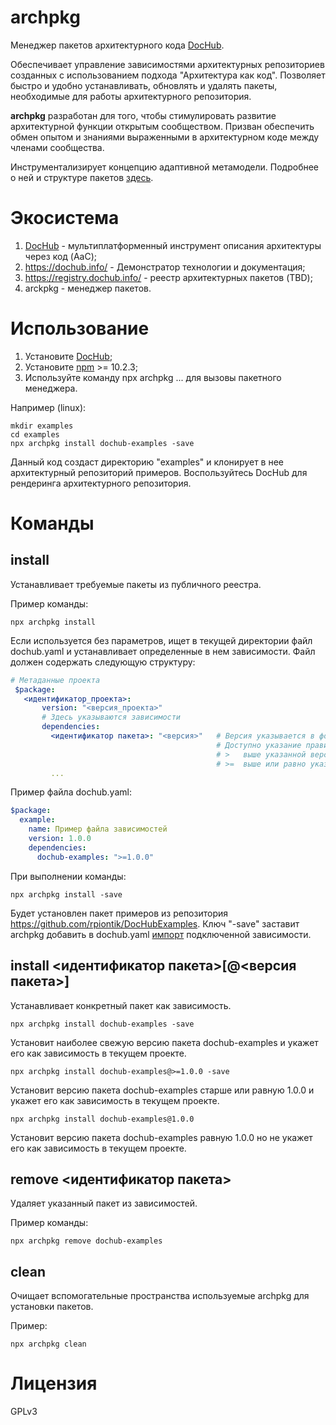 # archpkg

Менеджер пакетов архитектурного кода [DocHub](https://dochub.info/main).

Обеспечивает управление зависимостями архитектурных репозиториев созданных с использованием подхода "Архитектура как код".
Позволяет быстро и удобно устанавливать, обновлять и удалять пакеты, необходимые для работы архитектурного репозитория. 

**archpkg** разработан для того, чтобы стимулировать развитие архитектурной функции открытым сообществом. 
Призван обеспечить обмен опытом и знаниями выраженными в архитектурном коде между членами сообщества. 

Инструментализирует концепцию адаптивной метамодели. Подробнее о ней и структуре пакетов [здесь](https://dochub.info/entities/docs/blank?dh-doc-id=dochub.flex_metamodel). 

# Экосистема 

1. [DocHub](https://github.com/RabotaRu/dochub) - мультиплатформенный инструмент описания архитектуры через код (AaC);
2. https://dochub.info/ - Демонстратор технологии и документация;
3. https://registry.dochub.info/ - реестр архитектурных пакетов (TBD);
4. arckpkg - менеджер пакетов. 

# Использование

1. Установите [DocHub](https://github.com/RabotaRu/DocHub?tab=readme-ov-file#%D0%B1%D1%8B%D1%81%D1%82%D1%80%D1%8B%D0%B9-%D1%81%D1%82%D0%B0%D1%80%D1%82);
2. Установите [npm](https://docs.npmjs.com/about-npm#getting-started) >= 10.2.3;
3. Используйте команду npx archpkg ... для вызовы пакетного менеджера.

Например (linux):
```console
mkdir examples
cd examples
npx archpkg install dochub-examples -save
```

Данный код создаст директорию "examples" и клонирует в нее архитектурный репозиторий примеров.
Воспользуйтесь DocHub для рендеринга архитектурного репозитория.

# Команды 

## install

Устанавливает требуемые пакеты из публичного реестра. 

Пример команды:
```console
npx archpkg install
```

Если используется без параметров, ищет в текущей директории файл dochub.yaml и устанавливает определенные в нем зависимости.
Файл должен содержать следующую структуру:

```yaml
# Метаданные проекта
 $package:  
   <идентификатор_проекта>:  
       version: "<версия_проекта>"
       # Здесь указываются зависимости 
       dependencies:
         <идентификатор пакета>: "<версия>"   # Версия указывается в формате x.x.x например 1.2.11
                                              # Доступно указание правил выбора пакетов
                                              # >   выше указанной версии, например >1.2.11
                                              # >=  выше или равно указанной версии, например >=1.2.11
         ...
```

Пример файла dochub.yaml:
```yaml
$package:
  example:
    name: Пример файла зависимостей
    version: 1.0.0
    dependencies:
      dochub-examples: ">=1.0.0"
```

При выполнении команды:
```console
npx archpkg install -save
```

Будет установлен пакет примеров из репозитория https://github.com/rpiontik/DocHubExamples.
Ключ "-save" заставит archpkg добавить в dochub.yaml [импорт](https://dochub.info/entities/docs/blank?dh-doc-id=dochub.imports) подключенной зависимости.  

## install <идентификатор пакета>[@<версия пакета>]

Устанавливает конкретный пакет как зависимость. 

```console
npx archpkg install dochub-examples -save
```

Установит наиболее свежую версию пакета dochub-examples и укажет его как зависимость в текущем проекте.

```console
npx archpkg install dochub-examples@>=1.0.0 -save
```

Установит версию пакета dochub-examples старше или равную 1.0.0 и укажет его как зависимость в текущем проекте.

```console
npx archpkg install dochub-examples@1.0.0
```

Установит версию пакета dochub-examples равную 1.0.0 но не укажет его как зависимость в текущем проекте.

## remove <идентификатор пакета>

Удаляет указанный пакет из зависимостей. 

Пример команды:
```console
npx archpkg remove dochub-examples
```

## clean

Очищает вспомогательные пространства используемые archpkg для установки пакетов.

Пример:
```console
npx archpkg clean
```


# Лицензия 

GPLv3